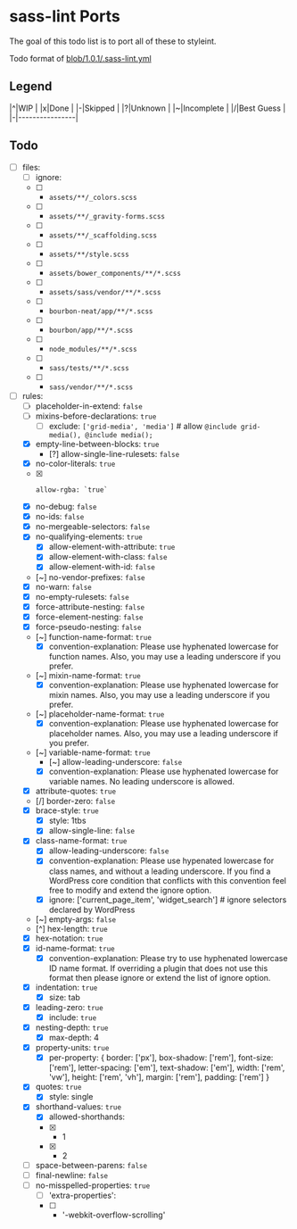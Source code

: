 # sass-lint Ports

The goal of this todo list is to port all of these to styleint.

Todo format of [blob/1.0.1/.sass-lint.yml](https://github.com/WebDevStudios/css-coding-standards/blob/1.0.1/.sass-lint.yml)

## Legend

|^|WIP             |
|x|Done            |
|-|Skipped         |
|?|Unknown         |
|~|Incomplete      |
|/|Best Guess      |
|-|----------------|

## Todo

- [ ] files:
  - [ ]   ignore:
    + [ ] - `assets/**/_colors.scss`
    + [ ] - `assets/**/_gravity-forms.scss`
    + [ ] - `assets/**/_scaffolding.scss`
    + [ ] - `assets/**/style.scss`
    + [ ] - `assets/bower_components/**/*.scss`
    + [ ] - `assets/sass/vendor/**/*.scss`
    + [ ] - `bourbon-neat/app/**/*.scss`
    + [ ] - `bourbon/app/**/*.scss`
    + [ ] - `node_modules/**/*.scss`
    + [ ] - `sass/tests/**/*.scss`
    + [ ] - `sass/vendor/**/*.scss`
- [ ] rules:
  + [ ]   placeholder-in-extend: `false`
  + [ ]   mixins-before-declarations: `true`
      * [ ] exclude: `['grid-media', 'media']` # allow `@include grid-media(), @include media();`
  + [x]   empty-line-between-blocks: `true`
      * [?] allow-single-line-rulesets: `false`
  + [x]   no-color-literals: `true`
  + [x]     allow-rgba: `true`
  + [x]   no-debug: `false`
  + [x]   no-ids: `false`
  + [x]   no-mergeable-selectors: `false`
  + [x]   no-qualifying-elements: `true`
      * [x] allow-element-with-attribute: `true`
      * [x] allow-element-with-class: `false`
      * [x] allow-element-with-id: `false`
  + [~]   no-vendor-prefixes: `false`
  + [x]   no-warn: `false`
  + [x]   no-empty-rulesets: `false`
  + [x]   force-attribute-nesting: `false`
  + [x]   force-element-nesting: `false`
  + [x]   force-pseudo-nesting: `false`
  + [~]   function-name-format: `true`
      * [x] convention-explanation: Please use hyphenated lowercase for function names. Also, you may use a leading underscore if you prefer.
  + [~]   mixin-name-format: `true`
      * [x] convention-explanation: Please use hyphenated lowercase for mixin names. Also, you may use a leading underscore if you prefer.
  + [~]   placeholder-name-format: `true`
      * [x] convention-explanation: Please use hyphenated lowercase for placeholder names. Also, you may use a leading underscore if you prefer.
  + [~]   variable-name-format: `true`
      * [~] allow-leading-underscore: `false`
      * [x] convention-explanation: Please use hyphenated lowercase for variable names. No leading underscore is allowed.
  + [x]   attribute-quotes: `true`
  + [/]   border-zero: `false`
  + [x]   brace-style: `true`
      * [x] style: 1tbs
      * [x] allow-single-line: `false`
  + [x]   class-name-format: `true`
      * [x] allow-leading-underscore: `false`
      * [x] convention-explanation: Please use hypenated lowercase for class names, and without a leading underscore. If you find a WordPress core condition that conflicts with this convention feel free to modify and extend the ignore option.
      * [x] ignore: ['current_page_item', 'widget_search'] # ignore selectors declared by WordPress
  + [~]   empty-args: `false`
  + [^]   hex-length: `true`
  + [x]   hex-notation: `true`
  + [x]   id-name-format: `true`
      * [x] convention-explanation: Please try to use hyphenated lowercase ID name format. If overriding a plugin that does not use this format then please ignore or extend the list of ignore option.
  + [x]   indentation: `true`
      * [x] size: tab
  + [x]   leading-zero: `true`
      * [x] include: `true`
  + [x]   nesting-depth: `true`
      * [x] max-depth: 4
  + [x]   property-units: `true`
      * [x] per-property: { border: ['px'], box-shadow: ['rem'], font-size: ['rem'], letter-spacing: ['em'], text-shadow: ['em'], width: ['rem', 'vw'], height: ['rem', 'vh'], margin: ['rem'], padding: ['rem'] }
  + [x]   quotes: `true`
      * [x]   style: single
  + [x]   shorthand-values: `true`
      * [x] allowed-shorthands:
      * [x] - 1
      * [x] - 2
  + [ ]   space-between-parens: `false`
  + [ ]   final-newline: `false`
  + [ ]   no-misspelled-properties: `true`
      * [ ] 'extra-properties':
      * [ ] - '-webkit-overflow-scrolling'
